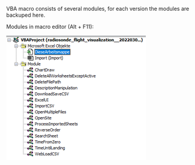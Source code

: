 VBA macro consists of several modules, for each version the modules are backuped here.

Modules in macro editor (Alt + F11):

![Macro_structure__20220302.PNG](Macro_structure__20220302.PNG)
